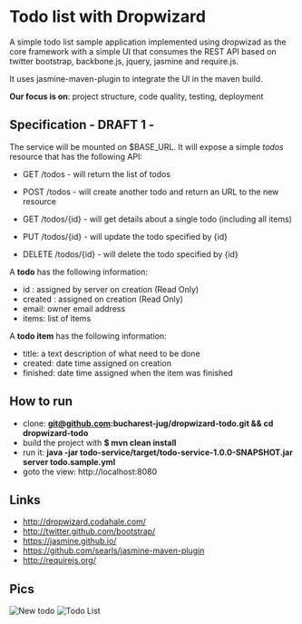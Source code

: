 Todo list with Dropwizard
=========================

A simple todo list sample application implemented using dropwizad
as the core framework with a simple UI that consumes the REST API
based on twitter bootstrap, backbone.js, jquery, jasmine and require.js.

It uses jasmine-maven-plugin to integrate the UI in the maven build.

**Our focus is on**: project structure, code quality, testing, deployment

Specification - DRAFT 1 -
------------------------

The service will be mounted on $BASE_URL. It will expose a simple *todos* resource that has the following API:

* GET     /todos - will return the list of todos
* POST    /todos - will create another todo and return an URL to the new resource

* GET     /todos/{id}  - will get details about a single todo (including all items)
* PUT     /todos/{id}  - will update the todo specified by {id}
* DELETE  /todos/{id}  - will delete the todo specified by {id}

A **todo** has the following information:
  - id : assigned by server on creation (Read Only)
  - created : assigned on creation (Read Only)
  - email: owner email address
  - items: list of items
  
A **todo item** has the following information:
  - title: a text description of what need to be done
  - created: date time assigned on creation
  - finished: date time assigned when the item was finished


How to run
----------
  - clone: **git@github.com:bucharest-jug/dropwizard-todo.git && cd dropwizard-todo**
  - build the project with **$ mvn clean install**  
  - run it: **java -jar todo-service/target/todo-service-1.0.0-SNAPSHOT.jar server todo.sample.yml**
  - goto the view: http://localhost:8080

Links
-----

* http://dropwizard.codahale.com/
* http://twitter.github.com/bootstrap/
* https://jasmine.github.io/ 
* https://github.com/searls/jasmine-maven-plugin
* http://requirejs.org/

Pics
----
  ![New todo](http://bucharest-jug.github.com/dropwizard-todo/images/todo-new.png)
  ![Todo List](http://bucharest-jug.github.com/dropwizard-todo/images/todo-index.png)

